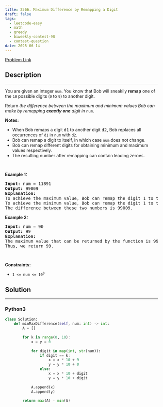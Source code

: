 ```yaml
---
title: 2566. Maximum Difference by Remapping a Digit
draft: false
tags: 
  - leetcode-easy
  - math
  - greedy
  - biweekly-contest-98
  - contest-question
date: 2025-06-14
---
```


[Problem Link](https://leetcode.com/problems/maximum-difference-by-remapping-a-digit/)

## Description

---
<p>You are given an integer <code>num</code>. You know that Bob will sneakily <strong>remap</strong> one of the <code>10</code> possible digits (<code>0</code> to <code>9</code>) to another digit.</p>

<p>Return <em>the difference between the maximum and minimum&nbsp;values Bob can make by remapping&nbsp;<strong>exactly</strong> <strong>one</strong> digit in </em><code>num</code>.</p>

<p><strong>Notes:</strong></p>

<ul>
	<li>When Bob remaps a digit <font face="monospace">d1</font>&nbsp;to another digit <font face="monospace">d2</font>, Bob replaces all occurrences of <code>d1</code>&nbsp;in <code>num</code>&nbsp;with <code>d2</code>.</li>
	<li>Bob can remap a digit to itself, in which case <code>num</code>&nbsp;does not change.</li>
	<li>Bob can remap different digits for obtaining minimum and maximum values respectively.</li>
	<li>The resulting number after remapping can contain leading zeroes.</li>
</ul>

<p>&nbsp;</p>
<p><strong>Example 1:</strong></p>

<pre>
<strong>Input:</strong> num = 11891
<strong>Output:</strong> 99009
<strong>Explanation:</strong> 
To achieve the maximum value, Bob can remap the digit 1 to the digit 9 to yield 99899.
To achieve the minimum value, Bob can remap the digit 1 to the digit 0, yielding 890.
The difference between these two numbers is 99009.
</pre>

<p><strong>Example 2:</strong></p>

<pre>
<strong>Input:</strong> num = 90
<strong>Output:</strong> 99
<strong>Explanation:</strong>
The maximum value that can be returned by the function is 99 (if 0 is replaced by 9) and the minimum value that can be returned by the function is 0 (if 9 is replaced by 0).
Thus, we return 99.</pre>

<p>&nbsp;</p>
<p><strong>Constraints:</strong></p>

<ul>
	<li><code>1 &lt;= num &lt;= 10<sup>8</sup></code></li>
</ul>


## Solution

---
### Python3
``` py title='maximum-difference-by-remapping-a-digit'
class Solution:
    def minMaxDifference(self, num: int) -> int:
        A = []
        
        for k in range(0, 10):
            x = y = 0
            
            for digit in map(int, str(num)):
                if digit == k:
                    x = x * 10 + 9
                    y = y * 10 + 0
                else:
                    x = x * 10 + digit
                    y = y * 10 + digit
            
            A.append(x)
            A.append(y)
        
        return max(A) - min(A)
```

